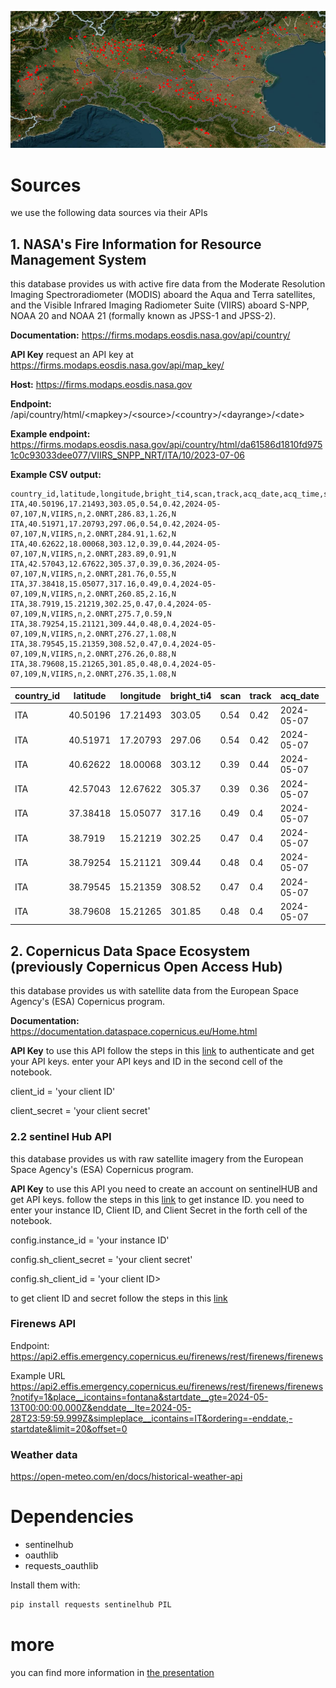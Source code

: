 ![img.png](img.png)
# **Sources**

we use the following data sources via their APIs

## **1. NASA's Fire Information for Resource Management System**

this database provides us with active fire data from the Moderate Resolution Imaging Spectroradiometer (MODIS) aboard the Aqua and Terra satellites, and the Visible Infrared Imaging Radiometer Suite (VIIRS) aboard S-NPP, NOAA 20 and NOAA 21 (formally known as JPSS-1 and JPSS-2).

**Documentation:**
https://firms.modaps.eosdis.nasa.gov/api/country/

**API Key**
request an API key at https://firms.modaps.eosdis.nasa.gov/api/map_key/

**Host:**
https://firms.modaps.eosdis.nasa.gov

**Endpoint:**
/api/country/html/&lt;mapkey&gt;/&lt;source&gt;/&lt;country&gt;/&lt;dayrange&gt;/&lt;date&gt;

**Example endpoint:**
https://firms.modaps.eosdis.nasa.gov/api/country/html/da61586d1810fd9751c0c93033dee077/VIIRS_SNPP_NRT/ITA/10/2023-07-06

**Example CSV output:**

```
country_id,latitude,longitude,bright_ti4,scan,track,acq_date,acq_time,satellite,instrument,confidence,version,bright_ti5,frp,daynight
ITA,40.50196,17.21493,303.05,0.54,0.42,2024-05-07,107,N,VIIRS,n,2.0NRT,286.83,1.26,N
ITA,40.51971,17.20793,297.06,0.54,0.42,2024-05-07,107,N,VIIRS,n,2.0NRT,284.91,1.62,N
ITA,40.62622,18.00068,303.12,0.39,0.44,2024-05-07,107,N,VIIRS,n,2.0NRT,283.89,0.91,N
ITA,42.57043,12.67622,305.37,0.39,0.36,2024-05-07,107,N,VIIRS,n,2.0NRT,281.76,0.55,N
ITA,37.38418,15.05077,317.16,0.49,0.4,2024-05-07,109,N,VIIRS,n,2.0NRT,260.85,2.16,N
ITA,38.7919,15.21219,302.25,0.47,0.4,2024-05-07,109,N,VIIRS,n,2.0NRT,275.7,0.59,N
ITA,38.79254,15.21121,309.44,0.48,0.4,2024-05-07,109,N,VIIRS,n,2.0NRT,276.27,1.08,N
ITA,38.79545,15.21359,308.52,0.47,0.4,2024-05-07,109,N,VIIRS,n,2.0NRT,276.26,0.88,N
ITA,38.79608,15.21265,301.85,0.48,0.4,2024-05-07,109,N,VIIRS,n,2.0NRT,276.35,1.08,N
```
| country_id | latitude | longitude | bright_ti4 | scan | track | acq_date | acq_time | satellite | instrument | confidence | version | bright_ti5 | frp  | daynight |
|------------|----------|-----------|------------|------|-------|----------|----------|-----------|------------|------------|---------|------------|------|----------|
| ITA        | 40.50196 | 17.21493  | 303.05     | 0.54 | 0.42  | 2024-05-07 | 107      | N         | VIIRS      | n          | 2.0NRT  | 286.83     | 1.26 | N        |
| ITA        | 40.51971 | 17.20793  | 297.06     | 0.54 | 0.42  | 2024-05-07 | 107      | N         | VIIRS      | n          | 2.0NRT  | 284.91     | 1.62 | N        |
| ITA        | 40.62622 | 18.00068  | 303.12     | 0.39 | 0.44  | 2024-05-07 | 107      | N         | VIIRS      | n          | 2.0NRT  | 283.89     | 0.91 | N        |
| ITA        | 42.57043 | 12.67622  | 305.37     | 0.39 | 0.36  | 2024-05-07 | 107      | N         | VIIRS      | n          | 2.0NRT  | 281.76     | 0.55 | N        |
| ITA        | 37.38418 | 15.05077  | 317.16     | 0.49 | 0.4   | 2024-05-07 | 109      | N         | VIIRS      | n          | 2.0NRT  | 260.85     | 2.16 | N        |
| ITA        | 38.7919  | 15.21219  | 302.25     | 0.47 | 0.4   | 2024-05-07 | 109      | N         | VIIRS      | n          | 2.0NRT  | 275.7      | 0.59 | N        |
| ITA        | 38.79254 | 15.21121  | 309.44     | 0.48 | 0.4   | 2024-05-07 | 109      | N         | VIIRS      | n          | 2.0NRT  | 276.27     | 1.08 | N        |
| ITA        | 38.79545 | 15.21359  | 308.52     | 0.47 | 0.4   | 2024-05-07 | 109      | N         | VIIRS      | n          | 2.0NRT  | 276.26     | 0.88 | N        |
| ITA        | 38.79608 | 15.21265  | 301.85     | 0.48 | 0.4   | 2024-05-07 | 109      | N         | VIIRS      | n          | 2.0NRT  | 276.35     | 1.08 | N        |
## **2. Copernicus Data Space Ecosystem (previously Copernicus Open Access Hub)**
this database provides us with satellite data from the European Space Agency's (ESA) Copernicus program.

**Documentation:**
https://documentation.dataspace.copernicus.eu/Home.html

**API Key**
to use this API follow the steps in this [link](https://documentation.dataspace.copernicus.eu/APIs/SentinelHub/Overview/Authentication.html) to authenticate and get your API keys.
enter your API keys and ID in the second cell of the notebook.

client_id = 'your client ID'

client_secret = 'your client secret'

### **2.2 sentinel Hub API**
this database provides us with raw satellite imagery from the European Space Agency's (ESA) Copernicus program.

**API Key**
to use this API you need to create an account on sentinelHUB and get API keys.
follow the steps in this [link](https://www.sentinel-hub.com/faq/where-get-instance-id/) to get instance ID.
you need to enter your instance ID, Client ID, and Client Secret in the forth cell of the notebook.

config.instance_id = 'your instance ID'

config.sh_client_secret = 'your client secret'

config.sh_client_id =  'your client ID>

to get client ID and secret follow the steps in this [link](https://docs.sentinel-hub.com/api/latest/api/overview/authentication/)

### **Firenews API**
Endpoint: https://api2.effis.emergency.copernicus.eu/firenews/rest/firenews/firenews

Example URL
https://api2.effis.emergency.copernicus.eu/firenews/rest/firenews/firenews?notify=1&place__icontains=fontana&startdate__gte=2024-05-13T00:00:00.000Z&enddate__lte=2024-05-28T23:59:59.999Z&simpleplace__icontains=IT&ordering=-enddate,-startdate&limit=20&offset=0

### **Weather data**
https://open-meteo.com/en/docs/historical-weather-api

# Dependencies
- sentinelhub
- oauthlib
- requests_oauthlib

Install them with:

```bash
pip install requests sentinelhub PIL
```
# more
you can find more information in [the presentation](Presentation1.pptx)





